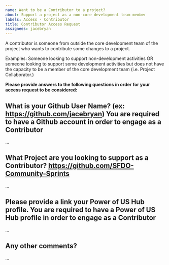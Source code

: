 ```yaml
---
name: Want to be a Contributor to a project?
about: Support a project as a non-core development team member
labels: Access - Contributor
title: Contributor Access Request
assignees: jacebryan
---
```


A contributor is someone from outside the core development team of the project who wants to contribute some changes to a project.

Examples: Someone looking to support non-development activities OR someone looking to support some development activities but does not have the capacity to be a member of the core development team (i.e. Project Collaborator.)

**Please provide answers to the following questions in order for your access request to be considered:**

What is your Github User Name? (ex: https://github.com/jacebryan)
You are required to have a Github account in order to engage as a Contributor
-------------------------------------------
...

What Project are you looking to support as a Contributor?
https://github.com/SFDO-Community-Sprints
-------------------------------------------
…

Please provide a link your Power of US Hub profile.
You are required to have a Power of US Hub profile in order to engage as a Contributor
-------------------------------------------
…

Any other comments?
-------------------------------------------
…
